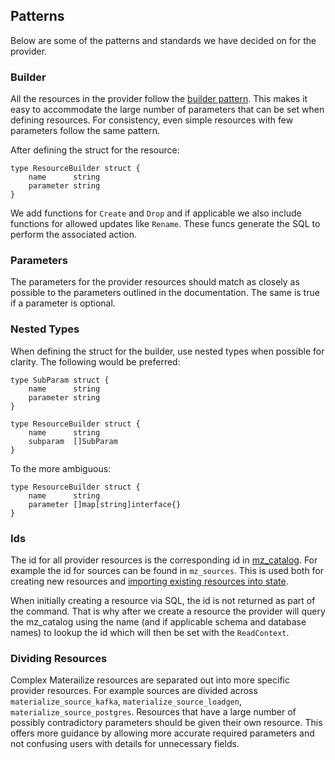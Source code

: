 ## Patterns
Below are some of the patterns and standards we have decided on for the provider.

### Builder
All the resources in the provider follow the [builder pattern](https://en.wikipedia.org/wiki/Builder_pattern). This makes it easy to accommodate the large number of parameters that can be set when defining resources. For consistency, even simple resources with few parameters follow the same pattern.

After defining the struct for the resource:
```
type ResourceBuilder struct {
    name      string
    parameter string
}
```
We add functions for `Create` and `Drop` and if applicable we also include functions for allowed updates like `Rename`. These funcs generate the SQL to perform the associated action.

### Parameters
The parameters for the provider resources should match as closely as possible to the parameters outlined in the documentation. The same is true if a parameter is optional.

### Nested Types
When defining the struct for the builder, use nested types when possible for clarity. The following would be preferred:
```
type SubParam struct {
    name      string
    parameter string
}

type ResourceBuilder struct {
    name      string
    subparam  []SubParam
}
```
To the more ambiguous:
```
type ResourceBuilder struct {
    name      string
    parameter []map[string]interface{}
}
```

### Ids
The id for all provider resources is the corresponding id in [mz_catalog](https://materialize.com/docs/sql/system-catalog/mz_catalog/). For example the id for sources can be found in `mz_sources`. This is used both for creating new resources and [importing existing resources into state](https://developer.hashicorp.com/terraform/cli/import).

When initially creating a resource via SQL, the id is not returned as part of the command. That is why after we create a resource the provider will query the mz_catalog using the name (and if applicable schema and database names) to lookup the id which will then be set with the `ReadContext`.

### Dividing Resources
Complex Materailize resources are separated out into more specific provider resources. For example sources are divided across `materialize_source_kafka`, `materialize_source_loadgen`, `materialize_source_postgres`. Resources that have a large number of possibly contradictory parameters should be given their own resource. This offers more guidance by allowing more accurate required parameters and not confusing users with details for unnecessary fields.